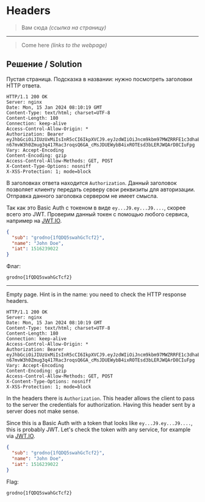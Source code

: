 # Headers

> Вам сюда *(ссылка на страницу)*

---

> Come here *(links to the webpage)*

## Решение / Solution

Пустая страница. Подсказка в названии: нужно посмотреть заголовки HTTP ответа.

```http
HTTP/1.1 200 OK
Server: nginx
Date: Mon, 15 Jan 2024 08:10:19 GMT
Content-Type: text/html; charset=UTF-8
Content-Length: 180
Connection: keep-alive
Access-Control-Allow-Origin: *
Authorization: Bearer eyJhbGciOiJIUzUxMiIsInR5cCI6IkpXVCJ9.eyJzdWIiOiJncm9kbm97MWZRRFE1c3dhaEdjVGNmMn0iLCJuYW1lIjoiSm9obiBEb2UiLCJpYXQiOjE1MTYyMzkwMjJ9.Prqxaq3rMHc1eOs7-n67mvW3h0Zmug3q417Rac3roqsQ6GA_cMsJDUEWybB4ixROTEsd3bLERJWQArD8CIuFpg
Vary: Accept-Encoding
Content-Encoding: gzip
Access-Control-Allow-Methods: GET, POST
X-Content-Type-Options: nosniff
X-XSS-Protection: 1; mode=block
```

В заголовках ответа находится `Authorization`. Данный заголовок позволяет клиенту передать серверу
свои реквизиты для авторизации. Отправка данного заголовка сервером не имеет смысла.

Так как это Basic Auth с токеном в виде `ey...J9.ey...J9....`, скорее всего это JWT. Проверим данный
токен с помощью любого сервиса, например на [JWT.IO](https://jwt.io/).

```json
{
  "sub": "grodno{1fQDQ5swahGcTcf2}",
  "name": "John Doe",
  "iat": 1516239022
}
```

Флаг:

```plain
grodno{1fQDQ5swahGcTcf2}
```

---

Empty page. Hint is in the name: you need to check the HTTP response headers.

```http
HTTP/1.1 200 OK
Server: nginx
Date: Mon, 15 Jan 2024 08:10:19 GMT
Content-Type: text/html; charset=UTF-8
Content-Length: 180
Connection: keep-alive
Access-Control-Allow-Origin: *
Authorization: Bearer eyJhbGciOiJIUzUxMiIsInR5cCI6IkpXVCJ9.eyJzdWIiOiJncm9kbm97MWZRRFE1c3dhaEdjVGNmMn0iLCJuYW1lIjoiSm9obiBEb2UiLCJpYXQiOjE1MTYyMzkwMjJ9.Prqxaq3rMHc1eOs7-n67mvW3h0Zmug3q417Rac3roqsQ6GA_cMsJDUEWybB4ixROTEsd3bLERJWQArD8CIuFpg
Vary: Accept-Encoding
Content-Encoding: gzip
Access-Control-Allow-Methods: GET, POST
X-Content-Type-Options: nosniff
X-XSS-Protection: 1; mode=block
```

In the headers there is `Authorization`. This header allows the client to pass to the server the
credentials for authorization. Having this header sent by a server does not make sense.

Since this is a Basic Auth with a token that looks like `ey...J9.ey...J9....`, this is probably JWT.
Let's check the token with any service, for example via [JWT.IO](https://jwt.io/).

```json
{
  "sub": "grodno{1fQDQ5swahGcTcf2}",
  "name": "John Doe",
  "iat": 1516239022
}
```

Flag:

```plain
grodno{1fQDQ5swahGcTcf2}
```
